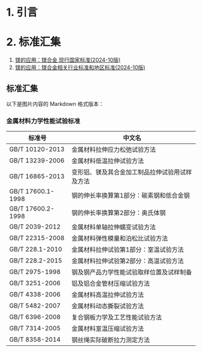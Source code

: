 # 1. 引言 


# 2. 标准汇集 
1. [镁的应用：镁合金 现行国家标准(2024-10版)](https://mp.weixin.qq.com/s/jAxIn3EYzASLg9OwwfdqzA)
2. [镁的应用：镁合金相关行业标准和地区标准(2024-10版)](https://mp.weixin.qq.com/s/kBxXbbNJaVhtwIG31IK8mA)


## 标准汇集 
以下是图片内容的 Markdown 格式版本：


### 金属材料力学性能试验标准

| 标准号               | 中文名                     |
| ----------------- | ----------------------- |
| GB/T 10120-2013   | 金属材料拉伸应力松弛试验方法          |
| GB/T 13239-2006   | 金属材料低温拉伸试验方法            |
| GB/T 16865-2013   | 变形铝、镁及其合金加工制品拉伸试验用试样及方法 |
| GB/T 17600.1-1998 | 钢的伸长率换算第1部分：碳素钢和低合金钢    |
| GB/T 17600.2-1998 | 钢的伸长率换算第2部分：奥氏体钢        |
| GB/T 2039-2012    | 金属材料单轴拉伸蠕变试验方法          |
| GB/T 22315-2008   | 金属材料弹性模量和泊松比试验方法        |
| GB/T 228.1-2010   | 金属材料拉伸试验第1部分：室温试验方法     |
| GB/T 228.2-2015   | 金属材料拉伸试验第2部分：高温试验方法     |
| GB/T 2975-1998    | 钢及钢产品力学性能试验取样位置及试样制备    |
| GB/T 3251-2006    | 铝及铝合金管材压缩试验方法           |
| GB/T 4338-2006    | 金属材料高温拉伸试验方法            |
| GB/T 5482-2007    | 金属材料动态撕裂试验方法            |
| GB/T 6396-2008    | 复合钢板力学及工艺性能试验方法         |
| GB/T 7314-2005    | 金属材料室温压缩试验方法            |
| GB/T 8358-2014    | 钢丝绳实际破断拉力测定方法           |
